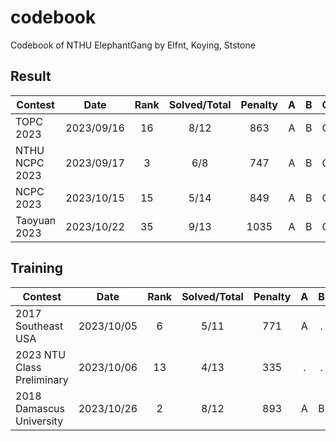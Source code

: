 # codebook
Codebook of NTHU ElephantGang by Elfnt, Koying, Ststone

## Result
| Contest                   | Date          | Rank | Solved/Total | Penalty | A | B | C | D | E | F | G | H | I | J | K | L | M | N |
| --------------------------|:-------------:|:----:|:------------:|:--------:|:-:|:-:|:-:|:-:|:-:|:-:|:-:|:-:|:-:|:-:|:-:|:-:|:-:|:-:|
| TOPC 2023                 | 2023/09/16    | 16   | 8/12 | 863  | A | B | C | . | E | . | . | H | . | J | K | L |   |   |
| NTHU NCPC 2023            | 2023/09/17    | 3    | 6/8  | 747  | A | B | C | D | E | . | G | H |   |   |   |   |   |   |
| NCPC 2023                 | 2023/10/15    | 15   | 5/14 | 849  | A | B | C | D | . | . | . | H | . | . | . | . | . | . |
| Taoyuan 2023              | 2023/10/22    | 35   | 9/13 | 1035 | A | B | C | D | . | F | . | H | . | J | . | L | M |   |

## Training
| Contest                   | Date          | Rank | Solved/Total | Penalty | A | B | C | D | E | F | G | H | I | J | K | L | M | N |
| --------------------------|:-------------:|:----:|:------------:|:--------:|:-:|:-:|:-:|:-:|:-:|:-:|:-:|:-:|:-:|:-:|:-:|:-:|:-:|:-:|
| 2017 Southeast USA        | 2023/10/05    | 6    | 5/11 | 771  | A | . | . | . | E | . | . | H | I | J | . |   |   |   |
| 2023 NTU Class Preliminary| 2023/10/06    | 13   | 4/13 | 335  | . | . | C | . | E | F | . | H | . | . | . | . | M |   |
| 2018 Damascus University  | 2023/10/26    | 2    | 8/12 | 893  | A | B | C | . |(E)| F | G | . | I | J | K | . |   |   |